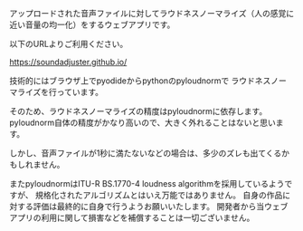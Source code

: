アップロードされた音声ファイルに対してラウドネスノーマライズ（人の感覚に近い音量の均一化）をするウェブアプリです。

以下のURLよりご利用ください。

https://soundadjuster.github.io/

技術的にはブラウザ上でpyodideからpythonのpyloudnormで
ラウドネスノーマライズを行っています。

そのため、ラウドネスノーマライズの精度はpyloudnormに依存します。
pyloudnorm自体の精度がかなり高いので、大きく外れることはないと思います。

しかし、音声ファイルが1秒に満たないなどの場合は、多少のズレも出てくるかもしれません。

またpyloudnormはITU-R BS.1770-4 loudness algorithmを採用しているようですが、
規格化されたアルゴリズムとはいえ万能ではありません。
自身の作品に対する評価は最終的に自身で行うようお願いいたします。
開発者から当ウェブアプリの利用に関して損害などを補償することは一切ございません。
